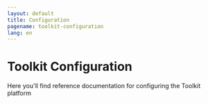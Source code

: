 ```yaml
---
layout: default
title: Configuration
pagename: toolkit-configuration
lang: en
---
```


# Toolkit Configuration

Here you'll find reference documentation for configuring the Toolkit platform

